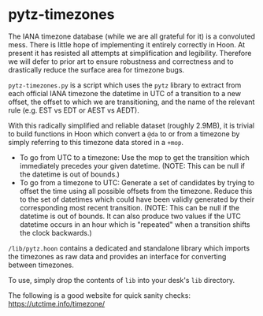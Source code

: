 # pytz-timezones
The IANA timezone database (while we are all grateful for it) is a convoluted mess.
There is little hope of implementing it entirely correctly in Hoon. At present it has resisted all attempts at simplification and legibility.
Therefore we will defer to prior art to ensure robustness and correctness and to drastically reduce the surface area for timezone bugs.

`pytz-timezones.py` is a script which uses the `pytz` library to extract from each official IANA timezone the datetime in UTC of a transition to a new offset,
the offset to which we are transitioning, and the name of the relevant rule (e.g. EST vs EDT or AEST vs AEDT).

With this radically simplified and reliable dataset (roughly 2.9MB), it is trivial to build functions in Hoon which convert a `@da` to or from a timezone by simply referring to this timezone data stored in a `+mop`.

- To go from UTC to a timezone: Use the mop to get the transition which immediately precedes your given datetime. (NOTE: This can be null if the datetime is out of bounds.)
- To go from a timezone to UTC: Generate a set of candidates by trying to offset the time using all possible offsets from the timezone. Reduce this to the set of datetimes which could have been validly generated by their corresponding most recent transition. (NOTE: This can be null if the datetime is out of bounds. It can also produce two values if the UTC datetime occurs in an hour which is "repeated" when a transition shifts the clock backwards.)

`/lib/pytz.hoon` contains a dedicated and standalone library which imports the timezones as raw data and provides an interface for converting between timezones.

To use, simply drop the contents of `lib` into your desk's `lib` directory.

The following is a good website for quick sanity checks: https://utctime.info/timezone/
